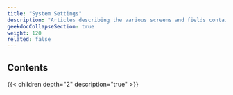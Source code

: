 ```yaml
---
title: "System Settings"
description: "Articles describing the various screens and fields contained within the TrueNAS SCALE System Settings section."
geekdocCollapseSection: true
weight: 120
related: false
---
```



## Contents

{{< children depth="2" description="true" >}}
